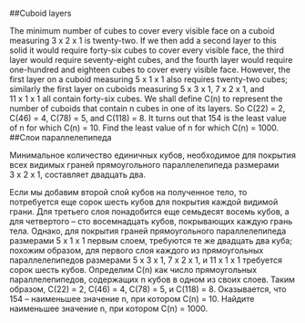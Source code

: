 ##Cuboid layers

The minimum number of cubes to cover every visible face on a cuboid measuring 3 x 2 x 1 is twenty-two.
If we then add a second layer to this solid it would require forty-six cubes to cover every visible face, the third layer would require seventy-eight cubes, and the fourth layer would require one-hundred and eighteen cubes to cover every visible face.
However, the first layer on a cuboid measuring 5 x 1 x 1 also requires twenty-two cubes; similarly the first layer on cuboids measuring 5 x 3 x 1, 7 x 2 x 1, and 11 x 1 x 1 all contain forty-six cubes.
We shall define C(n) to represent the number of cuboids that contain n cubes in one of its layers. So C(22) = 2, C(46) = 4, C(78) = 5, and C(118) = 8.
It turns out that 154 is the least value of n for which C(n) = 10.
Find the least value of n for which C(n) = 1000.
##Слои параллелепипеда

Минимальное количество единичных кубов, необходимое для покрытия всех видимых граней прямоугольного параллелепипеда размерами 3 x 2 x 1, составляет двадцать два.



Если мы добавим второй слой кубов на полученное тело, то потребуется еще сорок шесть кубов для покрытия каждой видимой грани. Для третьего слоя понадобится еще семьдесят восемь кубов, а для четвертого – сто восемнадцать кубов, покрывающих каждую грань тела.
Однако, для покрытия граней прямоугольного параллелепипеда размерами 5 x 1 x 1 первым слоем, требуются те же двадцать два куба; похожим образом, для первого слоя каждого из прямоугольных параллелепипедов размерами 5 x 3 x 1, 7 x 2 x 1, и 11 x 1 x 1 требуется сорок шесть кубов.
Определим C(n) как число прямоугольных параллелепипедов, содержащих n кубов в одном из своих слоев. Таким образом, C(22) = 2, C(46) = 4, C(78) = 5, и C(118) = 8.
Оказывается, что 154 – наименьшее значение n, при котором C(n) = 10.
Найдите наименьшее значение n, при котором C(n) = 1000.
